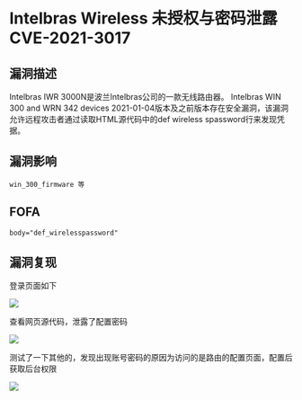# Intelbras Wireless 未授权与密码泄露 CVE-2021-3017

## 漏洞描述

Intelbras IWR 3000N是波兰Intelbras公司的一款无线路由器。 Intelbras WIN 300 and WRN 342 devices 2021-01-04版本及之前版本存在安全漏洞，该漏洞允许远程攻击者通过读取HTML源代码中的def wireless spassword行来发现凭据。

## 漏洞影响

```
win_300_firmware 等
```

## FOFA

```
body="def_wirelesspassword"
```

## 漏洞复现

登录页面如下

![](https://typora-1308934770.cos.ap-beijing.myqcloud.com/202202162247460.png)

查看网页源代码，泄露了配置密码

![](https://typora-1308934770.cos.ap-beijing.myqcloud.com/202202162247389.png)

测试了一下其他的，发现出现账号密码的原因为访问的是路由的配置页面，配置后获取后台权限

![](https://typora-1308934770.cos.ap-beijing.myqcloud.com/202202162247069.png)